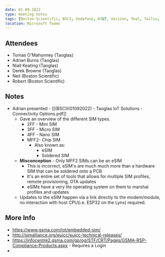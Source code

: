 ```yaml
---
date: 01-09-2022
type: meeting notes
tags: [Boston-Scientific, BSCI, Vodafone, AT&T, Verizon, Teal, Twilio, Kore, Kore-Wireless, eSIM, eUICC, MNO, MVNO, Cellular, CAT1, CATM, MFF2, Thales, GSMA. Multi-IMSI, Jasper, M2M, GDSP, Remote-Provisioning,]
location: Microsoft Teams
---
```


## Attendees
- Tomas O'Mahonney (Taoglas)
- Adrian Burns (Taoglas)
- Niall Keating (Taoglas)
- Derek Browne (Taoglas)
- Neil (Boston Scientific)
- Robert (Boston Scientific)

## Notes
- Adrian presented - [[(BSCI)(01092022) - Taoglas IoT Solutions - Connectivity Options.pdf]]
	- Gave an overview of the different SIM types.
		- 2FF - Mini SIM
		- 3FF - Micro SIM
		- 4FF - Nano SIM
		- MFF2- Chip SIM
			- Also known as:
				- eSIM
				- Soldered SIM
	- **Misconception** - Only MFF2 SIMs can be an eSIM
		- This is incorrect, eSIM's are much much more than a hardware SIM that can be soldered onto a PCB
		- It's an entire set of tools that allows for multiple SIM profiles, remote provisioning, OTA updates
		- eSIMs have a very lite operating system on them to marshal profiles and updates
	- Updates to the eSIM happen via a link directly to the modem/module, no interaction with host CPU(i.e. ESP32 on the Lynx) required.

## More Info
- https://www.gsma.com/iot/embedded-sim/
- http://simalliance.org/euicc/euicc-technical-releases/
- https://infocentre2.gsma.com/gp/og/STF/CRT/Pages/GSMA-RSP-Compliance-Products.aspx - Requires a Login
- 
